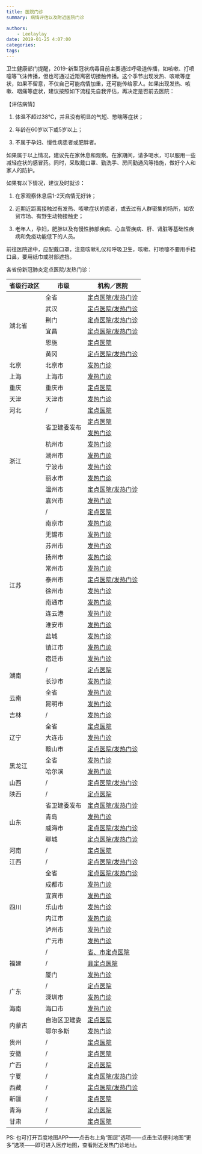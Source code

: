 ```yaml
---
title: 医院门诊
summary: 病情评估以及附近医院门诊

authors:
    - Leelaylay
date: 2019-01-25 4:07:00
categories: 
tags:
---
```


卫生健康部门提醒，2019-新型冠状病毒目前主要通过呼吸道传播，如咳嗽、打喷嚏等飞沫传播，但也可通过近距离密切接触传播。这个季节出现发热、咳嗽等症状，如果不留意，不仅自己可能病情加重，还可能传给家人。如果出现发热、咳嗽、咽痛等症状，建议按照如下流程先自我评估，再决定是否前去医院：

【评估病情】

1. 体温不超过38℃，并且没有明显的气短、憋喘等症状；

2. 年龄在60岁以下或5岁以上；

3. 不属于孕妇、慢性病患者或肥胖者。

如果属于以上情况，建议先在家休息和观察。在家期间，请多喝水，可以服用一些减轻症状的感冒药。同时，采取戴口罩、勤洗手、房间勤通风等措施，做好个人和家人的防护。

如果有以下情况，建议及时就诊：

1. 在家观察休息后1-2天病情无好转；

2. 近期近距离接触过有发热、咳嗽症状的患者，或去过有人群密集的场所，如农贸市场、有野生动物接触史；

3. 老年人，孕妇，肥胖以及有慢性肺部疾病、心血管疾病、肝、肾脏等基础性疾病和免疫功能低下的人员。

前往医院途中，应配戴口罩，注意咳嗽礼仪和呼吸卫生，咳嗽、打喷嚏不要用手捂口鼻，要用纸巾或肘部遮挡。

各省份新冠肺炎定点医院/发热门诊：

<table>
  <thead>
    <tr>
      <th>省级行政区</th><th>市级</th><th>机构／医院</th>
      </tr>
    </thead>
    <tbody>
      <tr>
      <td rowspan="6">湖北省</td>
      <td>全省</td>
      <td><a href="http://wjw.hubei.gov.cn/bmdt/ztzl/fkxxgzbdgrfyyq/xxfb/202001/t20200123_2014499.shtml">定点医院/发热门诊</a></td>
      </tr>
      <tr>
      <td>武汉</td>
      <td><a href="http://wjw.wuhan.gov.cn/front/web/showDetail/2020012009078">定点医院/发热门诊</a></td>
      </tr>      
      <tr>
      <td>荆门</td>
      <td><a href="http://wap.jmnews.cn/?action=show&amp;contentid=278953">定点医院/发热门诊</a></td>
      </tr>
      <tr>
      <td>宜昌</td>
      <td><a href="https://mp.weixin.qq.com/s/9vuwD1RGPiCBzR_HtQ799Q">定点医院/发热门诊</a></td>
      </tr>
      <tr>
      <td>恩施</td>
      <td><a href="http://wjw.enshi.gov.cn/2020/0122/944801.shtml">定点医院</a></td>
      </tr>
      <tr>
      <td>黄冈</td>
      <td><a href="http://wjw.hg.gov.cn/art/2020/1/23/art_4668_892382.html">定点医院/发热门诊</a></td>
      </tr>
      <tr>
      <td>北京</td>
      <td>北京市</td>
      <td><a href="https://mp.weixin.qq.com/s/WhnpFsym9PnUfaiHfQQ2KQ">发热门诊</a></td>
      </tr>
      <tr>
      <td>上海</td>
      <td>上海市</td>
      <td><a href="https://mp.weixin.qq.com/s/U3GngNeGF94XPTCwPyP2bA">发热门诊</a></td>
      </tr>
      <tr>
      <td>重庆</td>
      <td>重庆市</td>
      <td><a href="http://wsjkw.cq.gov.cn/tzgg/20200121/249733.html">定点医院</a></td>
      </tr>
      <tr>
      <td>天津</td>
      <td>天津市</td>
      <td><a href="https://mp.weixin.qq.com/s/pHkGIcWUpk0OXYjnQZUe0g">发热门诊</a></td>
      </tr>
      <tr>
      <td>河北</td>
      <td>/</td>
      <td><a href="http://web.hbrb.hebnews.cn/app/share300/news?news_id=139758&amp;from=timeline&amp;isappinstalled=0">定点医院</a></td>
      </tr>
      <tr>
      <td rowspan="8">浙江</td>
      <td rowspan="2">省卫建委发布</td>
      <td><a href="https://mp.weixin.qq.com/s/yCHD4uCfBYyW8pBIV9jz0A">定点医院</a></td>
      </tr>
      <tr>
        <td><a href="https://mp.weixin.qq.com/s/ix7WeT5Ylz3HxFUDjI6Nxw">发热门诊</a></td>
      </tr>
      <tr>
      <td>杭州市</td>
      <td><a href="https://mp.weixin.qq.com/s/dwiSx1VRpBy0bjoNo9a7fA">发热门诊</a></td>
      </tr>
      <tr>
      <td>湖州市</td>
      <td><a href="https://mp.weixin.qq.com/s/tg0K90GIwF3dQtJfg8_bEQ">发热门诊</a></td>
      </tr>
      <tr>
      <td>宁波市</td>
      <td><a href="https://mp.weixin.qq.com/s/9aZAniafsCClig9mvgTnMw">发热门诊</a></td>
      </tr>
      <tr>
      <td>丽水市</td>
      <td><a href="https://mp.weixin.qq.com/s/rgzzi_FjXYoaVKO2RIZlJg">发热门诊</a></td>
      </tr>
      <tr>
      <td>温州市</td>
      <td><a href="http://wjw.wenzhou.gov.cn/art/2020/1/22/art_1209919_41815946.html">定点医院/发热门诊</a></td>
      </tr>
      <tr>
      <td>嘉兴市</td>
      <td><a href="https://mp.weixin.qq.com/s/c4Qz-420WYp8tl8XW6TqKQ">发热门诊</a></td>
      </tr>      
      <tr>
      <td rowspan="14">江苏</td>
      <td>/</td>
      <td><a href="https://mp.weixin.qq.com/s/E9-otedHknWz7nOrhuZWKQ">定点医院</a></td>
      </tr>
      <tr>
      <td>南京市</td>
      <td><a href="https://mp.weixin.qq.com/s/fmELRDWprbqIyt3v_OvdOA">发热门诊</a></td>
      </tr>
      <tr>
      <td>无锡市</td>
      <td><a href="http://wjw.wuxi.gov.cn/doc/2020/01/22/2765956.shtml">发热门诊</a></td>
      </tr>
      <tr>
      <td>苏州市</td>
      <td><a href="http://wsjkw.suzhou.gov.cn/szswjw/bdxw/202001/8fcb4d80c1be497cbe177e6de374b285.shtml">发热门诊</a></td>
      </tr>
      <tr>
      <td>扬州市</td>
      <td><a href="http://wjw.yangzhou.gov.cn/yzwshjh/tzgg/202001/0ad55736452749c3a502ead52b0ed4a3.shtml">发热门诊</a></td>
      </tr>
      <tr>
      <td>常州市</td>
      <td><a href="https://mp.weixin.qq.com/s/z50CpQe-kFn8nxu6DE0ywA">发热门诊</a></td>
      </tr>
      <tr>
      <td>泰州市</td>
      <td><a href="http://wjw.taizhou.gov.cn/art/2020/1/21/art_25808_2642856.html">定点医院/发热门诊</a>
      </td>
      </tr>
      <tr>
      <td>徐州市</td>
      <td><a href="https://mp.weixin.qq.com/s/vmVr-f3A6DxAluOpI98ogg">发热门诊</a></td>
      </tr>
      <tr>
      <td>南通市</td>
      <td><a href="http://wjw.nantong.gov.cn/ntswjw/gggs/content/9f85f1fd-451d-4320-aa7f-7fb433319d64.html">发热门诊</a></td>
      </tr>
      <tr>
      <td>连云港</td>
      <td><a href="http://wjw.lyg.gov.cn/lygswjw/zxgg/content/a04a4b79-99a8-4444-a426-edf93082f8ac.html">发热门诊</a></td>
      </tr>
      <tr>
      <td>淮安市</td>
      <td><a href="http://wjw.huaian.gov.cn/ggl/content/202001/15796248694366FQmkPtj.html">发热门诊</a></td>
      </tr>
      <tr>
      <td>盐城</td>
      <td><a href="http://wsj.yancheng.gov.cn/art/2020/1/22/art_2440_3318286.html">发热门诊</a></td>
      </tr>
      <tr>
      <td>镇江市</td>
      <td><a href="http://wjw.zhenjiang.gov.cn/tzgg/202001/t20200121_2173177.htm?from=singlemessage&amp;isappinstalled=0">发热门诊</a></td>
      </tr>
      <tr>
      <td>宿迁市</td>
      <td><a href="https://mp.weixin.qq.com/s/HeXNrhaWpuZ7Yp_I4Ce_tw">发热门诊</a></td>
      </tr>
      <tr>
      <td rowspan="2">湖南</td>
      <td>/</td>
      <td><a href="https://mp.weixin.qq.com/s/7Ni6lKQQbtnswm86KkJAxg">定点医院</a></td>
      </tr>
      <tr>
      <td>长沙市</td>
      <td><a href="https://mp.weixin.qq.com/s/C-cEBB7vxiaw6LdWUolFIA">发热门诊</a></td>
      </tr>
      <tr>
      <td rowspan="2">云南</td>
      <td>全省</td>
      <td><a href="https://mp.weixin.qq.com/s/1Vz2x6o5jaNFaU2TBKQ1_w">发热门诊</a></td>
      </tr>
      <tr>
      <td>昆明市</td>
      <td><a href="http://wsjsw.km.gov.cn/c/2020-01-21/3266976.shtml">发热门诊</a></td>
      </tr>      
      <tr>
      <td>吉林</td>
      <td>/</td>
      <td><a href="http://wsjkw.jl.gov.cn/zwgk/gsgg/202001/t20200121_6549037.html">发热门诊</a></td>
      </tr>
      <tr>
      <td rowspan="3">辽宁</td>
      <td>全省</td>
      <td><a href="http://wsjk.ln.gov.cn/wst_wsjskx/202001/t20200122_3728472.html">定点医院</a></td>
      </tr>
      <tr>
      <td>大连市</td>
      <td><a href="http://hcod.dl.gov.cn/web/guest/18?articleId=7D722A4A-C4DC-7F61-A519-889135003917">发热门诊</a></td>
      </tr>      
      <tr>
      <td>鞍山市</td>
      <td><a href="https://mp.weixin.qq.com/s?__biz=MjM5NzMxODcyMg==&amp;mid=2660957199&amp;idx=1&amp;sn=4333bb7b29f1698070b540b047416190&amp;chksm=bdb585228ac20c3432e1cf5d8add343fb4b7333bc60dcda0ee7b9260fedc5fb00b1861176f8c&amp;mpshare=1&amp;scene=1&amp;srcid=&amp;sharer_sharetime=1579757749687&amp;sharer_shareid=42d221b47918dff5442e80b9f94ebc4d&amp;rd2werd=1#wechat_redirect">定点医院/发热门诊</a></td>
      </tr>
      <tr>
      <td rowspan="2">黑龙江</td>
      <td>全省</td>
      <td><a href="http://wsjkw.hlj.gov.cn/index.php/Home/News/show/newsid/7696/navid/33">发热门诊</a></td>
      </tr>
      <tr>
      <td>哈尔滨</td>
      <td><a href="http://hlj.people.com.cn/n2/2020/0122/c220024-33739699.html">发热门诊</a></td>
      </tr>      
      <tr>
      <td>山西</td>
      <td>/</td>
      <td><a href="http://wjw.shanxi.gov.cn/gsggl08/24314.hrh">定点医院/发热门诊</a></td>
      </tr>
      <tr>
      <td>陕西</td>
      <td>/</td>
      <td><a href="http://sxwjw.shaanxi.gov.cn/art/2020/1/22/art_9_67340.html?from=timeline&amp;isappinstalled=0">定点医院</a></td>
      </tr>
      <tr>
      <td rowspan="4">山东</td>
      <td>省卫建委发布</td>
      <td><a href="https://mp.weixin.qq.com/s/eB2Il85hN3XDsqVuYFXKeg">定点医院/发热门诊</a></td>
      </tr>
      <tr>
      <td>青岛</td>
      <td><a href="http://wsjsw.qingdao.gov.cn/n28356065/n32563060/n32563061/200122000720937102.html">发热门诊</a></td>
      </tr>
      <tr>
      <td>威海市</td>
      <td><a href="http://wsjkw.weihai.gov.cn/art/2020/1/22/art_29604_2260622.html">定点医院/发热门诊</a></td>
      </tr>
      <tr>
      <td>聊城</td>
      <td><a href="http://wjw.liaocheng.gov.cn/xwzx_12609/gggs/202001/t20200122_2511207.html">定点医院/发热门诊</a></td>
      </tr>
      <tr>
      <td>河南</td>
      <td>/</td>
      <td><a href="https://view.inews.qq.com/k/20200123A004CK00?uid=&amp;shareto=">定点医院</a></td>
      </tr>
      <tr>
      <td>江西</td>
      <td>/</td>
      <td><a href="https://mp.weixin.qq.com/s/4mR7dIc-lhO09y_A10ouFQ">定点医院/发热门诊</a></td>
      </tr>
      <tr>
      <td rowspan="7">四川</td>
      <td>全省</td>
      <td><a href="https://new.qq.com/omn/TWF20191/20200122A0K84F00">定点医院/发热门诊</a></td>
      </tr>
      <tr>
      <td>成都市</td>
      <td><a href="https://mp.weixin.qq.com/s/gwFws7bsurPVyAa3jarYAQ">发热门诊</a></td>
      </tr>      
      <tr>
      <td>宜宾市</td>
      <td><a href="http://ybwjw.yibin.gov.cn/gzdt/202001/t20200122_1212896.html">发热门诊</a></td>
      </tr>
      <tr>
      <td>乐山市</td>
      <td><a href="https://mp.weixin.qq.com/s/jJpVTe1TYlWzES9Lc6yyxQ">发热门诊</a></td>
      </tr>
      <tr>
      <td>内江市</td>
      <td><a href="https://mp.weixin.qq.com/s/dgRDplBBl2VWgoL3c3mjGA">发热门诊</a></td>
      </tr>
      <tr>
      <td>泸州市</td>
      <td><a href="http://wjw.luzhou.gov.cn/zwgk/gsgg/content_670162">发热门诊</a></td>
      </tr>
      <tr>
      <td>广元市</td>
      <td><a href="https://mp.weixin.qq.com/s/yFq7ZfB8VMsk7edSj2NKIg">发热门诊</a></td>
      </tr>
      <tr>
      <td rowspan="3">福建</td>
      <td>/</td>
      <td><a href="https://mp.weixin.qq.com/s/sLsk9SMDo_IBbjWaj5IYcg">省、市定点医院</a></td>
      </tr>
      <tr>
      <td>/</td>
      <td><a href="https://mp.weixin.qq.com/s/KsbhfgwuM8C9jFQpgibNkQ">县定点医院</a></td>
      </tr>
      <tr>
      <td>厦门</td>
      <td><a href="https://mp.weixin.qq.com/s/aNhbMXfHnE8q1Mb3QpPVuA ">发热门诊</a></td>
      </tr>      
      <tr>
      <td rowspan="2">广东</td>
      <td>/</td>
      <td><a href="https://mp.weixin.qq.com/s/IUTxUf0vtvUzNC006F-yPA">定点医院</a></td>
      </tr>
      <tr>
      <td>深圳市</td>
      <td><a href="https://mp.weixin.qq.com/s/CSBYuDoR0wz7WBLNS0kB_A">发热门诊</a></td>
      </tr>
      <tr>
      <td>海南</td>
      <td>海口市</td>
      <td><a href="http://wjw.haikou.gov.cn/xxgk/gsgg/202001/t20200122_1486776.html">发热门诊</a></td>
      </tr>
      <tr>
      <td rowspan="2">内蒙古</td>
      <td>自治区卫建委</td>
      <td><a href="http://wjw.nmg.gov.cn/doc/2020/01/22/284968.shtml?from=singlemessage&amp;isappinstalled=0">定点医院</a></td>
      </tr>
      <tr>
      <td>鄂尔多斯</td>
      <td><a href="https://mp.weixin.qq.com/s?__biz=MzIwMDI2NTgzNQ==&amp;mid=2651749171&amp;idx=3&amp;sn=75be54a351dca70dedc34d448c58d88b&amp;chksm=8d050237ba728b21810a3eba343ef9b8ca8677a1f2bebe278f78cf642c084c4ae8d50ccdfc19&amp;mpshare=1&amp;scene=1&amp;srcid=0123cr8CxCAuppZw7TQV8gPL&amp;sharer_sharetime=1579750184377&amp;sharer_shareid=76b905575c483ccadce486bb0c288e48#rd">发热门诊</a></td>
      </tr>
      <tr>
      <td>贵州</td>
      <td>/</td>
      <td><a href="http://www.gzhfpc.gov.cn/xwzx_500663/tzgg/202001/t20200122_44622385.html">定点医院</a></td>
      </tr>
      <tr>
      <td>安徽</td>
      <td>/</td>
      <td><a href="https://mp.weixin.qq.com/s/BjQeZd7hKnspRfs6dxHPIw">定点医院</a></td>
      </tr>
      <tr>
      <td>广西</td>
      <td>/</td>
      <td><a href="https://mp.weixin.qq.com/s/DMDT8XXBK4SqA0riHfe5qw">定点医院</a></td>
      </tr>
      <tr>
      <td>宁夏</td>
      <td>/</td>
      <td><a href="https://mp.weixin.qq.com/s/qOhfU44PhN6hjGdErk7L3g">定点医院/发热门诊</a></td>
      </tr>
      <tr>
      <td>西藏</td>
      <td>/</td>
      <td><a href="https://mp.weixin.qq.com/s/h4hvHcfuqpgK6gdh8qcWcQ">定点医院/发热门诊</a></td>
      </tr>
      <tr>
      <td>新疆</td>
      <td>/</td>
      <td><a href="http://www.xjhfpc.gov.cn/info/1495/17139.htm">定点医院</a></td>
      </tr>
      <tr>
      <td>青海</td>
      <td>/</td>
      <td><a href="https://mp.weixin.qq.com/s?__biz=MzU2MTA3OTE5MQ==&amp;mid=2247499392&amp;idx=2&amp;sn=aabbd342f5a0ab2fb1860c6fc82e3415&amp;chksm=fc7c8878cb0b016e3ed83775e8c9e3c93ea2ac3343ae9878a36d96d05222d442dc56acc812d2&amp;mpshare=1&amp;scene=1&amp;srcid=&amp;sharer_sharetime=1579793322955&amp;sharer_shareid=67bd8cf3009d8fab54d4b1786b36cc87&amp;rd2werd=1#wechat_redirect">定点医院</a></td>
      </tr>
      <tr>
      <td>甘肃</td>
      <td>/</td>
      <td><a href="http://wsjk.gansu.gov.cn/single/10910/82817.html">定点医院</a></td>
      </tr>      
    </tbody>
</table>


PS: 也可打开百度地图APP——点击右上角“图层”选项——点击生活便利地图“更多”选项——即可进入医疗地图，查看附近发热门诊地址。
